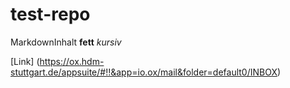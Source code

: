 # test-repo

MarkdownInhalt **fett** *kursiv*

[Link] (https://ox.hdm-stuttgart.de/appsuite/#!!&app=io.ox/mail&folder=default0/INBOX)
